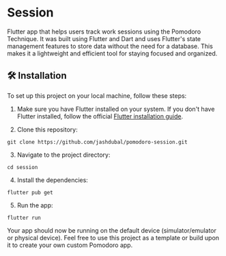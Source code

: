 # Session

Flutter app that helps users track work sessions using the Pomodoro Technique. It was built using Flutter and Dart and uses Flutter's state management features to store data without the need for a database. This makes it a lightweight and efficient tool for staying focused and organized.

## 🛠️ Installation

To set up this project on your local machine, follow these steps:

1. Make sure you have Flutter installed on your system. If you don't have Flutter installed, follow the official [Flutter installation guide](https://flutter.dev/docs/get-started/install).

2. Clone this repository:

```shell
git clone https://github.com/jashdubal/pomodoro-session.git
```

3. Navigate to the project directory:

```shell
cd session
```

4. Install the dependencies:

```shell
flutter pub get
```

5. Run the app:

```shell
flutter run
```

Your app should now be running on the default device (simulator/emulator or physical device). Feel free to use this project as a template or build upon it to create your own custom Pomodoro app.
